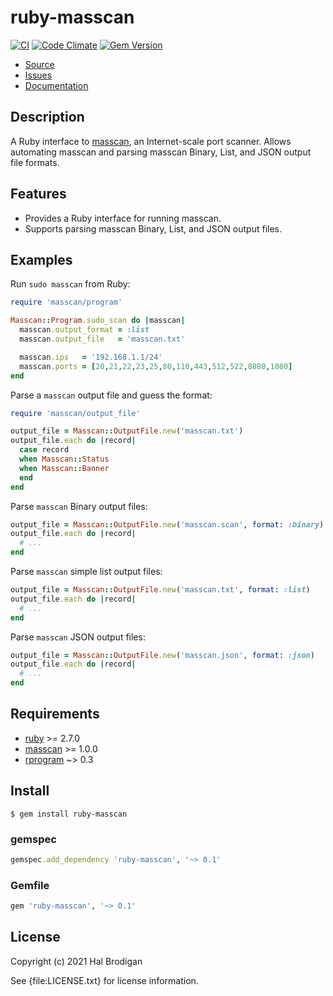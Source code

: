 # ruby-masscan

[![CI](https://github.com/postmodern/ruby-masscan/actions/workflows/ruby.yml/badge.svg)](https://github.com/postmodern/ruby-masscan/actions/workflows/ruby.yml)
[![Code Climate](https://codeclimate.com/github/postmodern/ruby-masscan.svg)](https://codeclimate.com/github/postmodern/ruby-masscan)
[![Gem Version](https://badge.fury.io/rb/ruby-masscan.svg)](https://badge.fury.io/rb/ruby-masscan)

* [Source](https://github.com/postmodern/ruby-masscan/)
* [Issues](https://github.com/postmodern/ruby-masscan/issues)
* [Documentation](http://rubydoc.info/gems/ruby-masscan/frames)

## Description

A Ruby interface to [masscan], an Internet-scale port scanner.
Allows automating masscan and parsing masscan Binary, List, and JSON output
file formats.

## Features

* Provides a Ruby interface for running masscan.
* Supports parsing masscan Binary, List, and JSON output files.

## Examples

Run `sudo masscan` from Ruby:

```ruby
require 'masscan/program'

Masscan::Program.sudo_scan do |masscan|
  masscan.output_format = :list
  masscan.output_file   = 'masscan.txt'

  masscan.ips   = '192.168.1.1/24'
  masscan.ports = [20,21,22,23,25,80,110,443,512,522,8080,1080]
end
```

Parse a `masscan` output file and guess the format:

```ruby
require 'masscan/output_file'

output_file = Masscan::OutputFile.new('masscan.txt')
output_file.each do |record|
  case record
  when Masscan::Status
  when Masscan::Banner
  end
end
```

Parse `masscan` Binary output files:

```ruby
output_file = Masscan::OutputFile.new('masscan.scan', format: :binary)
output_file.each do |record|
  # ...
end
```

Parse `masscan` simple list output files:

```ruby
output_file = Masscan::OutputFile.new('masscan.txt', format: :list)
output_file.each do |record|
  # ...
end
```

Parse `masscan` JSON output files:

```ruby
output_file = Masscan::OutputFile.new('masscan.json', format: :json)
output_file.each do |record|
  # ...
end
```

## Requirements

* [ruby] >= 2.7.0
* [masscan] >= 1.0.0
* [rprogram] ~> 0.3

## Install

```shell
$ gem install ruby-masscan
```

### gemspec

```ruby
gemspec.add_dependency 'ruby-masscan', '~> 0.1'
```

### Gemfile

```ruby
gem 'ruby-masscan', '~> 0.1'
```

## License

Copyright (c) 2021 Hal Brodigan

See {file:LICENSE.txt} for license information.

[masscan]: https://github.com/robertdavidgraham/masscan#readme
[ruby]: https://www.ruby-lang.org/
[rprogram]: https://github.com/postmodern/rprogram#readme
